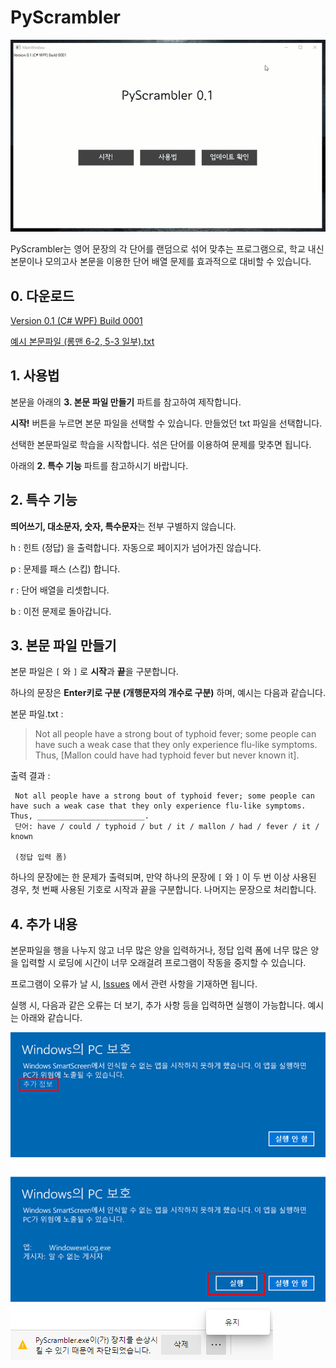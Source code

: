 # PyScrambler

<img src="example.gif">

PyScrambler는 영어 문장의 각 단어를 랜덤으로 섞어 맞추는 프로그램으로, 학교 내신 본문이나 모의고사 본문을 이용한 단어 배열 문제를 효과적으로 대비할 수 있습니다.

## 0. 다운로드

[Version 0.1 (C# WPF) Build 0001](https://github.com/obbcth/PyScrambler/releases)

[예시 본문파일 (롱맨 6-2, 5-3 일부).txt](https://github.com/obbcth/PyScrambler/blob/master/%EC%98%88%EC%8B%9C%20%EB%B3%B8%EB%AC%B8%ED%8C%8C%EC%9D%BC%20(%EB%A1%B1%EB%A7%A8%206-2%2C%205-3%20%EC%9D%BC%EB%B6%80).txt)

## 1. 사용법

본문을 아래의 **3. 본문 파일 만들기** 파트를 참고하여 제작합니다.

**시작!** 버튼을 누르면 본문 파일을 선택할 수 있습니다. 만들었던 txt 파일을 선택합니다.

선택한 본문파일로 학습을 시작합니다. 섞은 단어를 이용하여 문제를 맞추면 됩니다.

아래의 **2. 특수 기능** 파트를 참고하시기 바랍니다.

## 2. 특수 기능

**띄어쓰기, 대소문자, 숫자, 특수문자**는 전부 구별하지 않습니다.

h : 힌트 (정답) 을 출력합니다. 자동으로 페이지가 넘어가진 않습니다.

p : 문제를 패스 (스킵) 합니다.

r : 단어 배열을 리셋합니다.

b : 이전 문제로 돌아갑니다.

## 3. 본문 파일 만들기

본문 파일은 ```[``` 와 ```]``` 로 **시작**과 **끝**을 구분합니다.

하나의 문장은 **Enter키로 구분 (개행문자의 개수로 구분)** 하며, 예시는 다음과 같습니다.

본문 파일.txt :

> Not all people have a strong bout of typhoid fever; some people can have such a weak case that they only experience flu-like symptoms. Thus, [Mallon could have had typhoid fever but never known it].

출력 결과 :
```
 Not all people have a strong bout of typhoid fever; some people can have such a weak case that they only experience flu-like symptoms. Thus, ________________________.
 단어: have / could / typhoid / but / it / mallon / had / fever / it / known
 
 (정답 입력 폼)
```

하나의 문장에는 한 문제가 출력되며, 만약 하나의 문장에 ```[``` 와 ```]``` 이 두 번 이상 사용된 경우, 첫 번째 사용된 기호로 시작과 끝을 구분합니다. 나머지는 문장으로 처리합니다.

## 4. 추가 내용

본문파일을 행을 나누지 않고 너무 많은 양을 입력하거나, 정답 입력 폼에 너무 많은 양을 입력할 시 로딩에 시간이 너무 오래걸려 프로그램이 작동을 중지할 수 있습니다.

프로그램이 오류가 날 시, [Issues](https://github.com/obbcth/PyScrambler/issues) 에서 관련 사항을 기재하면 됩니다.

실행 시, 다음과 같은 오류는 더 보기, 추가 사항 등을 입력하면 실행이 가능합니다. 예시는 아래와 같습니다.

<img src="block1.png">
<img src="block2.png">
